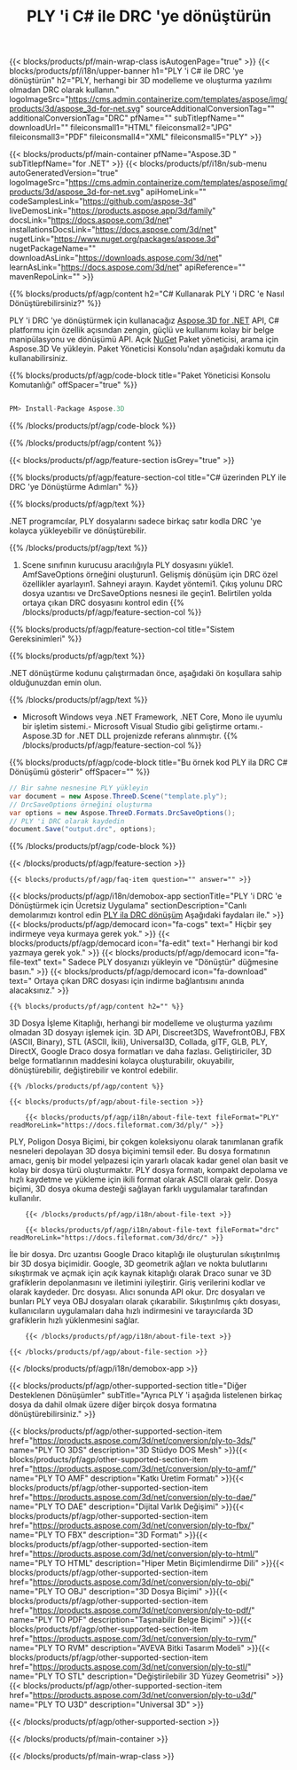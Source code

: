 ﻿---
title: PLY 'i C# ile DRC 'ye dönüştürün 
url: /tr/net/conversion/ply-to-drc/ 
description: PLY ila DRC C# dönüşümü için örnek kod. .NET, Asp.NET veya herhangi bir .NET tabanlı uygulamada DRC dönüşümüne kadar toplu PLY dosyaları için API örnek kodu kullanın.
---
{{< blocks/products/pf/main-wrap-class isAutogenPage="true" >}}
{{< blocks/products/pf/i18n/upper-banner h1="PLY \'i C# ile DRC \'ye dönüştürün" h2="PLY, herhangi bir 3D modelleme ve oluşturma yazılımı olmadan DRC olarak kullanın." logoImageSrc="https://cms.admin.containerize.com/templates/aspose/img/products/3d/aspose_3d-for-net.svg" sourceAdditionalConversionTag="" additionalConversionTag="DRC" pfName="" subTitlepfName="" downloadUrl="" fileiconsmall1="HTML" fileiconsmall2="JPG" fileiconsmall3="PDF" fileiconsmall4="XML" fileiconsmall5="PLY" >}}

{{< blocks/products/pf/main-container pfName="Aspose.3D " subTitlepfName="for .NET" >}}
{{< blocks/products/pf/i18n/sub-menu autoGeneratedVersion="true" logoImageSrc="https://cms.admin.containerize.com/templates/aspose/img/products/3d/aspose_3d-for-net.svg" apiHomeLink="" codeSamplesLink="https://github.com/aspose-3d" liveDemosLink="https://products.aspose.app/3d/family" docsLink="https://docs.aspose.com/3d/net" installationsDocsLink="https://docs.aspose.com/3d/net" nugetLink="https://www.nuget.org/packages/aspose.3d" nugetPackageName="" downloadAsLink="https://downloads.aspose.com/3d/net" learnAsLink="https://docs.aspose.com/3d/net" apiReference="" mavenRepoLink="" >}}

{{% blocks/products/pf/agp/content h2="C# Kullanarak PLY \'i DRC \'e Nasıl Dönüştürebilirsiniz?" %}}

 PLY 'i DRC 'ye dönüştürmek için kullanacağız
 [Aspose.3D for .NET](https://products.aspose.com/3d/net) 
 API, C# platformu için özellik açısından zengin, güçlü ve kullanımı kolay bir belge manipülasyonu ve dönüşümü API. Açık
 [NuGet](https://www.nuget.org/packages/aspose.3d) 
 Paket yöneticisi, arama için
 Aspose.3D 
 Ve yükleyin. Paket Yöneticisi Konsolu'ndan aşağıdaki komutu da kullanabilirsiniz.

{{% blocks/products/pf/agp/code-block title="Paket Yöneticisi Konsolu Komutanlığı" offSpacer="true" %}}

```cs

PM> Install-Package Aspose.3D


```

{{% /blocks/products/pf/agp/code-block %}}

{{% /blocks/products/pf/agp/content %}}

{{< blocks/products/pf/agp/feature-section isGrey="true" >}}

{{% blocks/products/pf/agp/feature-section-col title="C# üzerinden PLY ile DRC \'ye Dönüştürme Adımları" %}}

{{% blocks/products/pf/agp/text %}}

 .NET programcılar, PLY dosyalarını sadece birkaç satır kodla DRC 'ye kolayca yükleyebilir ve dönüştürebilir.

{{% /blocks/products/pf/agp/text %}}

1. Scene sınıfının kurucusu aracılığıyla PLY dosyasını yükle1. AmfSaveOptions örneğini oluşturun1. Gelişmiş dönüşüm için DRC özel özellikler ayarlayın1. Sahneyi arayın. Kaydet yöntemi1. Çıkış yolunu DRC dosya uzantısı ve DrcSaveOptions nesnesi ile geçin1. Belirtilen yolda ortaya çıkan DRC dosyasını kontrol edin
{{% /blocks/products/pf/agp/feature-section-col %}}

{{% blocks/products/pf/agp/feature-section-col title="Sistem Gereksinimleri" %}}

{{% blocks/products/pf/agp/text %}}

 .NET dönüştürme kodunu çalıştırmadan önce, aşağıdaki ön koşullara sahip olduğunuzdan emin olun.

{{% /blocks/products/pf/agp/text %}}

- Microsoft Windows veya .NET Framework, .NET Core, Mono ile uyumlu bir işletim sistemi.- Microsoft Visual Studio gibi geliştirme ortamı.- Aspose.3D for .NET DLL projenizde referans alınmıştır.
{{% /blocks/products/pf/agp/feature-section-col %}}

{{% blocks/products/pf/agp/code-block title="Bu örnek kod PLY ila DRC C# Dönüşümü gösterir" offSpacer="" %}}

```cs
// Bir sahne nesnesine PLY yükleyin 
var document = new Aspose.ThreeD.Scene("template.ply");
// DrcSaveOptions örneğini oluşturma 
var options = new Aspose.ThreeD.Formats.DrcSaveOptions();
// PLY 'i DRC olarak kaydedin 
document.Save("output.drc", options); 


```

{{% /blocks/products/pf/agp/code-block %}}

{{< /blocks/products/pf/agp/feature-section >}}

    {{< blocks/products/pf/agp/faq-item question="" answer="" >}}
 

<!-- aboutfile Starts -->

{{< blocks/products/pf/agp/i18n/demobox-app sectionTitle="PLY \'i DRC \'e Dönüştürmek için Ücretsiz Uygulama" sectionDescription="Canlı demolarımızı kontrol edin [PLY ila DRC dönüşüm](https://products.aspose.app/3d/conversion/ply-to-drc) Aşağıdaki faydaları ile." >}}
        {{< blocks/products/pf/agp/democard icon="fa-cogs" text=" Hiçbir şey indirmeye veya kurmaya gerek yok." >}}
        {{< blocks/products/pf/agp/democard icon="fa-edit" text=" Herhangi bir kod yazmaya gerek yok." >}}
        {{< blocks/products/pf/agp/democard icon="fa-file-text" text=" Sadece PLY dosyanızı yükleyin ve \"Dönüştür\" düğmesine basın." >}}
        {{< blocks/products/pf/agp/democard icon="fa-download" text=" Ortaya çıkan DRC dosyası için indirme bağlantısını anında alacaksınız." >}}

    {{% blocks/products/pf/agp/content h2="" %}}

 3D Dosya İşleme Kitaplığı, herhangi bir modelleme ve oluşturma yazılımı olmadan 3D dosyayı işlemek için. 3D API, Discreet3DS, WavefrontOBJ, FBX (ASCII, Binary), STL (ASCII, İkili), Universal3D, Collada, glTF, GLB, PLY, DirectX, Google Draco dosya formatları ve daha fazlası. Geliştiriciler, 3D belge formatlarının maddesini kolayca oluşturabilir, okuyabilir, dönüştürebilir, değiştirebilir ve kontrol edebilir.



    {{% /blocks/products/pf/agp/content %}}

    {{< blocks/products/pf/agp/about-file-section >}}

        {{< blocks/products/pf/agp/i18n/about-file-text fileFormat="PLY" readMoreLink="https://docs.fileformat.com/3d/ply/" >}}
PLY, Poligon Dosya Biçimi, bir çokgen koleksiyonu olarak tanımlanan grafik nesneleri depolayan 3D dosya biçimini temsil eder. Bu dosya formatının amacı, geniş bir model yelpazesi için yararlı olacak kadar genel olan basit ve kolay bir dosya türü oluşturmaktır. PLY dosya formatı, kompakt depolama ve hızlı kaydetme ve yükleme için ikili format olarak ASCII olarak gelir. Dosya biçimi, 3D dosya okuma desteği sağlayan farklı uygulamalar tarafından kullanılır.

        {{< /blocks/products/pf/agp/i18n/about-file-text >}}

        {{< blocks/products/pf/agp/i18n/about-file-text fileFormat="drc" readMoreLink="https://docs.fileformat.com/3d/drc/" >}}
İle bir dosya. Drc uzantısı Google Draco kitaplığı ile oluşturulan sıkıştırılmış bir 3D dosya biçimidir. Google, 3D geometrik ağları ve nokta bulutlarını sıkıştırmak ve açmak için açık kaynak kitaplığı olarak Draco sunar ve 3D grafiklerin depolanmasını ve iletimini iyileştirir. Giriş verilerini kodlar ve olarak kaydeder. Drc dosyası. Alıcı sonunda API okur. Drc dosyaları ve bunları PLY veya OBJ dosyaları olarak çıkarabilir. Sıkıştırılmış çıktı dosyası, kullanıcıların uygulamaları daha hızlı indirmesini ve tarayıcılarda 3D grafiklerin hızlı yüklenmesini sağlar.

        {{< /blocks/products/pf/agp/i18n/about-file-text >}}

    {{< /blocks/products/pf/agp/about-file-section >}}

{{< /blocks/products/pf/agp/i18n/demobox-app >}}

<!-- aboutfile Ends -->

{{< blocks/products/pf/agp/other-supported-section title="Diğer Desteklenen Dönüşümler" subTitle="Ayrıca PLY \'i aşağıda listelenen birkaç dosya da dahil olmak üzere diğer birçok dosya formatına dönüştürebilirsiniz." >}}

{{< blocks/products/pf/agp/other-supported-section-item href="https://products.aspose.com/3d/net/conversion/ply-to-3ds/" name="PLY TO 3DS" description="3D Stüdyo DOS Mesh" >}}{{< blocks/products/pf/agp/other-supported-section-item href="https://products.aspose.com/3d/net/conversion/ply-to-amf/" name="PLY TO AMF" description="Katkı Üretim Formatı" >}}{{< blocks/products/pf/agp/other-supported-section-item href="https://products.aspose.com/3d/net/conversion/ply-to-dae/" name="PLY TO DAE" description="Dijital Varlık Değişimi" >}}{{< blocks/products/pf/agp/other-supported-section-item href="https://products.aspose.com/3d/net/conversion/ply-to-fbx/" name="PLY TO FBX" description="3D Formatı" >}}{{< blocks/products/pf/agp/other-supported-section-item href="https://products.aspose.com/3d/net/conversion/ply-to-html/" name="PLY TO HTML" description="Hiper Metin Biçimlendirme Dili" >}}{{< blocks/products/pf/agp/other-supported-section-item href="https://products.aspose.com/3d/net/conversion/ply-to-obj/" name="PLY TO OBJ" description="3D Dosya Biçimi" >}}{{< blocks/products/pf/agp/other-supported-section-item href="https://products.aspose.com/3d/net/conversion/ply-to-pdf/" name="PLY TO PDF" description="Taşınabilir Belge Biçimi" >}}{{< blocks/products/pf/agp/other-supported-section-item href="https://products.aspose.com/3d/net/conversion/ply-to-rvm/" name="PLY TO RVM" description="AVEVA Bitki Tasarım Modeli" >}}{{< blocks/products/pf/agp/other-supported-section-item href="https://products.aspose.com/3d/net/conversion/ply-to-stl/" name="PLY TO STL" description="Değiştirilebilir 3D Yüzey Geometrisi" >}}{{< blocks/products/pf/agp/other-supported-section-item href="https://products.aspose.com/3d/net/conversion/ply-to-u3d/" name="PLY TO U3D" description="Universal 3D" >}}

{{< /blocks/products/pf/agp/other-supported-section >}}

{{< /blocks/products/pf/main-container >}}
    
{{< /blocks/products/pf/main-wrap-class >}}